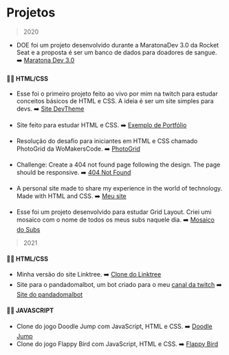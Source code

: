 # Projetos

> 2020

- DOE foi um projeto desenvolvido durante a MaratonaDev 3.0 da Rocket Seat e a proposta é ser um banco de dados para doadores de sangue. ➡️ [Maratona Dev 3.0](https://github.com/levxyca/doe-maratonadev3.0)

#### 👨‍💻 HTML/CSS

- Esse foi o primeiro projeto feito ao vivo por mim na twitch para estudar conceitos básicos de HTML e CSS. A ideia é ser um site simples para devs. ➡️ [Site DevTheme](https://github.com/levxyca/simple-devsite)

- Site feito para estudar HTML e CSS. ➡️ [Exemplo de Portfólio](https://github.com/levxyca/site-porfolio)

- Resolução do desafio para iniciantes em HTML e CSS chamado PhotoGrid da WoMakersCode. ➡️ [PhotoGrid](https://github.com/levxyca/photogrid)

- Challenge: Create a 404 not found page following the design. The page should be responsive. ➡️ [404 Not Found](https://github.com/levxyca/404-not-found)

- A personal site made to share my experience in the world of technology. Made with HTML and CSS. ➡️ [Meu site](https://github.com/levxyca/levxyca.github.io)

- Esse foi um projeto desenvolvido para estudar Grid Layout. Criei umi mosaico com o nome de todos os meus subs naquele dia. ➡️ [
Mosaico do Subs](https://github.com/levxyca/mosaico-subs)

> 2021

#### 👨‍💻 HTML/CSS

- Minha versão do site Linktree. ➡️ [Clone do Linktree](https://github.com/levxyca/my-linktree)
- Site para o pandadomalbot, um bot criado para o meu [canal da twitch](https://www.twitch.tv/levxyca) ➡️ [Site do pandadomalbot](https://github.com/levxyca/site-pandadomalbot)

#### 👨‍💻 JAVASCRIPT

- Clone do jogo Doodle Jump com JavaScript, HTML e CSS. ➡️ [Doodle Jump](https://github.com/levxyca/doodle-jump)
- Clone do jogo Flappy Bird com JavaScript, HTML e CSS. ➡️ [Flappy Bird](https://github.com/levxyca/flappy-bird)
